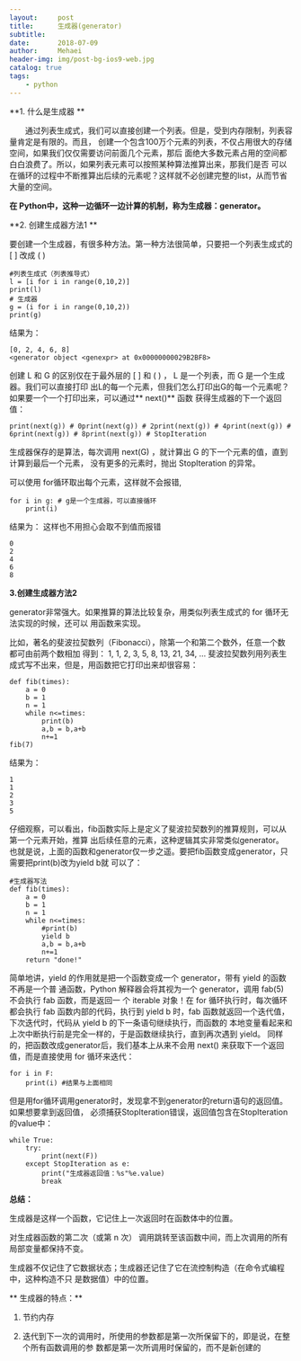 ```yaml
---
layout:     post
title:      生成器(generator)
subtitle:   
date:       2018-07-09
author:     Mehaei
header-img: img/post-bg-ios9-web.jpg
catalog: true
tags:
    - python
---
```

**1. 什么是生成器 **

　　通过列表生成式，我们可以直接创建一个列表。但是，受到内存限制，列表容量肯定是有限的。而且， 创建一个包含100万个元素的列表，不仅占用很大的存储空间，如果我们仅仅需要访问前面几个元素，那后 面绝大多数元素占用的空间都白白浪费了。所以，如果列表元素可以按照某种算法推算出来，那我们是否 可以在循环的过程中不断推算出后续的元素呢？这样就不必创建完整的list，从而节省大量的空间。

**在 Python中，这种一边循环一边计算的机制，称为生成器：generator。**

**2. 创建生成器方法1 **

要创建一个生成器，有很多种方法。第一种方法很简单，只要把一个列表生成式的 [ ] 改成 ( )

```
#列表生成式（列表推导式）
l = [i for i in range(0,10,2)]
print(l)
# 生成器
g = (i for i in range(0,10,2))
print(g)
```

结果为：

```
[0, 2, 4, 6, 8]
<generator object <genexpr> at 0x00000000029B2BF8>
```

创建 L 和 G 的区别仅在于最外层的 [ ] 和 ( ) ， L 是一个列表，而 G 是一个生成器。我们可以直接打印 出L的每一个元素，但我们怎么打印出G的每一个元素呢？如果要一个一个打印出来，可以通过** next()** 函数 获得生成器的下一个返回值：

```
print(next(g)) # 0print(next(g)) # 2print(next(g)) # 4print(next(g)) # 6print(next(g)) # 8print(next(g)) # StopIteration
```

生成器保存的是算法，每次调用 next(G) ，就计算出 G 的下一个元素的值，直到计算到最后一个元素， 没有更多的元素时，抛出 StopIteration 的异常。

可以使用 for循环取出每个元素，这样就不会报错,

```
for i in g: # g是一个生成器，可以直接循环
    print(i)
```

结果为： 这样也不用担心会取不到值而报错

```
0
2
4
6
8
```

**3.创建生成器方法2**

generator非常强大。如果推算的算法比较复杂，用类似列表生成式的 for 循环无法实现的时候，还可以 用函数来实现。

比如，著名的斐波拉契数列（Fibonacci），除第一个和第二个数外，任意一个数都可由前两个数相加 得到： 1, 1, 2, 3, 5, 8, 13, 21, 34, ... 斐波拉契数列用列表生成式写不出来，但是，用函数把它打印出来却很容易：

```
def fib(times):
    a = 0
    b = 1
    n = 1
    while n<=times:
        print(b)
        a,b = b,a+b
        n+=1
fib(7)
```

结果为：

```
1
1
2
3
5
```

仔细观察，可以看出，fib函数实际上是定义了斐波拉契数列的推算规则，可以从第一个元素开始，推算 出后续任意的元素，这种逻辑其实非常类似generator。 也就是说，上面的函数和generator仅一步之遥。要把fib函数变成generator，只需要把print(b)改为yield b就 可以了：

```
#生成器写法
def fib(times):
    a = 0
    b = 1
    n = 1
    while n<=times:
        #print(b)
        yield b
        a,b = b,a+b
        n+=1
    return "done!"
```

简单地讲，yield 的作用就是把一个函数变成一个 generator，带有 yield 的函数不再是一个普 通函数，Python 解释器会将其视为一个 generator，调用 fab(5) 不会执行 fab 函数，而是返回一 个 iterable 对象！在 for 循环执行时，每次循环都会执行 fab 函数内部的代码，执行到 yield b 时，fab 函数就返回一个迭代值，下次迭代时，代码从 yield b 的下一条语句继续执行，而函数的 本地变量看起来和上次中断执行前是完全一样的，于是函数继续执行，直到再次遇到 yield。 同样的，把函数改成generator后，我们基本上从来不会用 next() 来获取下一个返回值，而是直接使用 for 循环来迭代：

```
for i in F:
    print(i) #结果与上面相同
```

但是用for循环调用generator时，发现拿不到generator的return语句的返回值。如果想要拿到返回值， 必须捕获StopIteration错误，返回值包含在StopIteration的value中：

```
while True:
    try:
        print(next(F))
    except StopIteration as e:
        print("生成器返回值：%s"%e.value)
        break
```

**总结：**

生成器是这样一个函数，它记住上一次返回时在函数体中的位置。

对生成器函数的第二次（或第 n 次） 调用跳转至该函数中间，而上次调用的所有局部变量都保持不变。

生成器不仅记住了它数据状态；生成器还记住了它在流控制构造（在命令式编程中，这种构造不只 是数据值）中的位置。

** 生成器的特点：**

1. 节约内存

2. 迭代到下一次的调用时，所使用的参数都是第一次所保留下的，即是说，在整个所有函数调用的参 数都是第一次所调用时保留的，而不是新创建的
